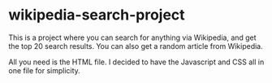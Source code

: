 # wikipedia-search-project
This is a project where you can search for anything via Wikipedia, and get the top 20 search results.
You can also get a random article from Wikipedia.

All you need is the HTML file. I decided to have the Javascript and CSS all in one file for simplicity.
